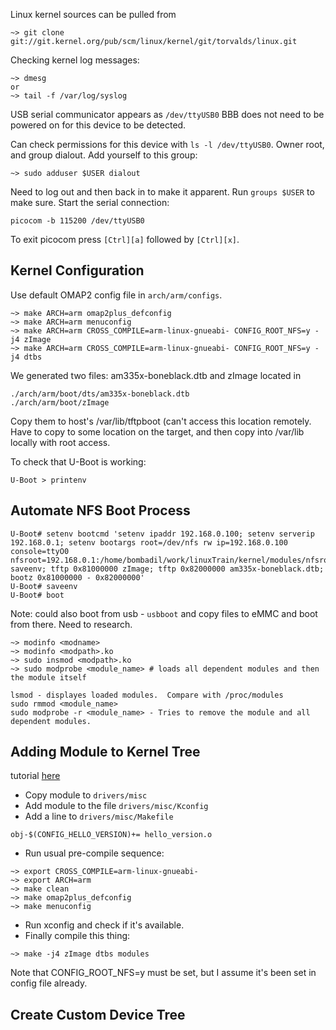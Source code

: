Linux kernel sources can be pulled from 
```
~> git clone git://git.kernel.org/pub/scm/linux/kernel/git/torvalds/linux.git
```
Checking kernel log messages:
```
~> dmesg
or 
~> tail -f /var/log/syslog
```
USB serial communicator appears as `/dev/ttyUSB0`
BBB does not need to be powered on for this device to be detected.

Can check permissions for this device with `ls -l /dev/ttyUSB0`.  Owner root, and group dialout. Add yourself to this group:
```
~> sudo adduser $USER dialout
```
Need to log out and then back in to make it apparent.  Run `groups $USER` to make sure.
Start the serial connection:
```
picocom -b 115200 /dev/ttyUSB0
```
To exit picocom press `[Ctrl][a]` followed by `[Ctrl][x]`.


## Kernel Configuration
Use default OMAP2 config file in `arch/arm/configs`.
```
~> make ARCH=arm omap2plus_defconfig
~> make ARCH=arm menuconfig
~> make ARCH=arm CROSS_COMPILE=arm-linux-gnueabi- CONFIG_ROOT_NFS=y -j4 zImage
~> make ARCH=arm CROSS_COMPILE=arm-linux-gnueabi- CONFIG_ROOT_NFS=y -j4 dtbs
```

We generated two files: am335x-boneblack.dtb and zImage located in 
```
./arch/arm/boot/dts/am335x-boneblack.dtb
./arch/arm/boot/zImage
```

Copy them to host's /var/lib/tftpboot (can't access this location remotely.  
Have to copy to some location on the target, and then copy into /var/lib locally
with root access.

To check that U-Boot is working:
```
U-Boot > printenv
```

## Automate NFS Boot Process
```
U-Boot# setenv bootcmd 'setenv ipaddr 192.168.0.100; setenv serverip 192.168.0.1; setenv bootargs root=/dev/nfs rw ip=192.168.0.100 console=ttyO0 nfsroot=192.168.0.1:/home/bombadil/work/linuxTrain/kernel/modules/nfsroot; saveenv; tftp 0x81000000 zImage; tftp 0x82000000 am335x-boneblack.dtb; bootz 0x81000000 - 0x82000000'
U-Boot# saveenv
U-Boot# boot
```
Note: could also boot from usb - `usbboot` and copy files to eMMC and boot from there.  Need to research.

```
~> modinfo <modname>
~> modinfo <modpath>.ko
~> sudo insmod <modpath>.ko
~> sudo modprobe <module_name> # loads all dependent modules and then the module itself

lsmod - displayes loaded modules.  Compare with /proc/modules
sudo rmmod <module_name>
sudo modprobe -r <module_name> - Tries to remove the module and all dependent modules.
```

## Adding Module to Kernel Tree
tutorial [here](https://geekwentfreak-raviteja.rhcloud.com/blog/2010/10/24/adding-a-new-kernel-module-to-linux-source-tree/ "goodTutorial")

 - Copy module to `drivers/misc`
 - Add module to the file `drivers/misc/Kconfig`
 - Add a line to `drivers/misc/Makefile`
 ```
obj-$(CONFIG_HELLO_VERSION)+= hello_version.o
 ```
 - Run usual pre-compile sequence:
 ```
~> export CROSS_COMPILE=arm-linux-gnueabi-
~> export ARCH=arm
~> make clean
~> make omap2plus_defconfig
~> make menuconfig
 ```
 - Run xconfig and  check if it's available.
 - Finally compile this thing:
 ```
~> make -j4 zImage dtbs modules
 ```
 Note that CONFIG_ROOT_NFS=y must be set, but I assume it's been set in config file 
 already.

## Create Custom Device Tree
